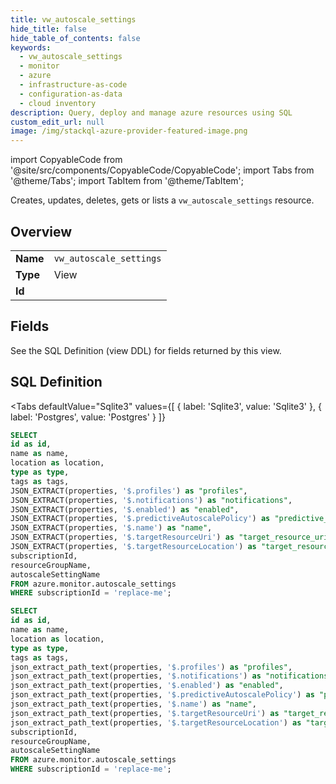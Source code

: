 ```yaml
--- 
title: vw_autoscale_settings
hide_title: false
hide_table_of_contents: false
keywords:
  - vw_autoscale_settings
  - monitor
  - azure
  - infrastructure-as-code
  - configuration-as-data
  - cloud inventory
description: Query, deploy and manage azure resources using SQL
custom_edit_url: null
image: /img/stackql-azure-provider-featured-image.png
---
```


import CopyableCode from '@site/src/components/CopyableCode/CopyableCode';
import Tabs from '@theme/Tabs';
import TabItem from '@theme/TabItem';

Creates, updates, deletes, gets or lists a <code>vw_autoscale_settings</code> resource.

## Overview
<table><tbody>
<tr><td><b>Name</b></td><td><code>vw_autoscale_settings</code></td></tr>
<tr><td><b>Type</b></td><td>View</td></tr>
<tr><td><b>Id</b></td><td><CopyableCode code="azure.monitor.vw_autoscale_settings" /></td></tr>
</tbody></table>

## Fields

See the SQL Definition (view DDL) for fields returned by this view.

## SQL Definition

<Tabs
defaultValue="Sqlite3"
values={[
{ label: 'Sqlite3', value: 'Sqlite3' },
{ label: 'Postgres', value: 'Postgres' }
]}
>
<TabItem value="Sqlite3">

```sql
SELECT
id as id,
name as name,
location as location,
type as type,
tags as tags,
JSON_EXTRACT(properties, '$.profiles') as "profiles",
JSON_EXTRACT(properties, '$.notifications') as "notifications",
JSON_EXTRACT(properties, '$.enabled') as "enabled",
JSON_EXTRACT(properties, '$.predictiveAutoscalePolicy') as "predictive_autoscale_policy",
JSON_EXTRACT(properties, '$.name') as "name",
JSON_EXTRACT(properties, '$.targetResourceUri') as "target_resource_uri",
JSON_EXTRACT(properties, '$.targetResourceLocation') as "target_resource_location",
subscriptionId,
resourceGroupName,
autoscaleSettingName
FROM azure.monitor.autoscale_settings
WHERE subscriptionId = 'replace-me';
```

</TabItem>
<TabItem value="Postgres">

```sql
SELECT
id as id,
name as name,
location as location,
type as type,
tags as tags,
json_extract_path_text(properties, '$.profiles') as "profiles",
json_extract_path_text(properties, '$.notifications') as "notifications",
json_extract_path_text(properties, '$.enabled') as "enabled",
json_extract_path_text(properties, '$.predictiveAutoscalePolicy') as "predictive_autoscale_policy",
json_extract_path_text(properties, '$.name') as "name",
json_extract_path_text(properties, '$.targetResourceUri') as "target_resource_uri",
json_extract_path_text(properties, '$.targetResourceLocation') as "target_resource_location",
subscriptionId,
resourceGroupName,
autoscaleSettingName
FROM azure.monitor.autoscale_settings
WHERE subscriptionId = 'replace-me';
```

</TabItem>
</Tabs>

